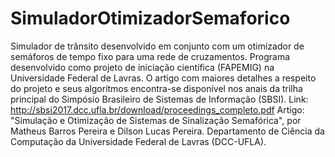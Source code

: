 # SimuladorOtimizadorSemaforico
Simulador de trânsito desenvolvido em conjunto com um otimizador de semáforos de tempo fixo para uma rede de cruzamentos. Programa desenvolvido como projeto de iniciação científica (FAPEMIG) na Universidade Federal de Lavras.
O artigo com maiores detalhes a respeito do projeto e seus algoritmos encontra-se disponível nos anais da trilha principal do Simpósio Brasileiro de Sistemas de Informação (SBSI).
Link: http://sbsi2017.dcc.ufla.br/download/proceedings_completo.pdf
Artigo: "Simulação e Otimização de Sistemas de Sinalização Semafórica", por Matheus Barros Pereira e Dilson Lucas Pereira. Departamento de Ciência da Computação da Universidade Federal de Lavras (DCC-UFLA).
